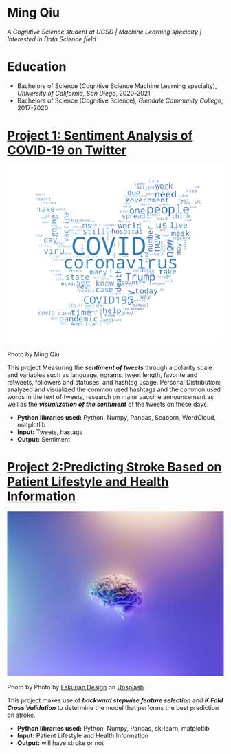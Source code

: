 # Ming Qiu
*A Cognitive Science student at UCSD | Machine Learning specialty | Interested in Data Science field*

# Education
* Bachelors of Science (Cognitive Science Machine Learning specialty), *University of California, San Diego*, 2020-2021
* Bachelors of Science (Cognitive Science), *Glendale Community College*, 2017-2020

# [Project 1: Sentiment Analysis of COVID-19 on Twitter](https://github.com/MingQiu99/SentimentAnalysis-of-COVID19-on-Twitter/blob/main/FinalProject_SentimentAnalysis.ipynb)
![alt text](transparent_background.png)

Photo by Ming Qiu

This project Measuring the ***sentiment of tweets*** through a polarity scale and variables such as language, ngrams, tweet length, favorite and retweets, followers and statuses, and hashtag usage. 
Personal Distribution: analyzed and visualized the common used hashtags and the common used words in the text of tweets, research on major vaccine announcement as well as the ***visualization of the sentiment*** of the tweets on these days.
* **Python libraries used:** Python, Numpy, Pandas, Seaborn, WordCloud, matplotlib
* **Input:** Tweets, hastags
* **Output:** Sentiment

# [Project 2:Predicting Stroke Based on Patient Lifestyle and Health Information](https://github.com/MingQiu99/Predicting-Stroke-Based-on-Patient-Lifestyle-and-Health-Information/blob/main/COGS109%20Final%20Project%20report.pdf)
![alt text](fakurian-design-58Z17lnVS4U-unsplash.jpg)

Photo by Photo by <a href="https://unsplash.com/@fakurian?utm_source=unsplash&utm_medium=referral&utm_content=creditCopyText">Fakurian Design</a> on <a href="https://unsplash.com/s/photos/brain-anatomy?utm_source=unsplash&utm_medium=referral&utm_content=creditCopyText">Unsplash</a>
  

This project makes use of ***backward stepwise feature selection*** and ***K Fold Cross Validation*** to determine the model that performs the best prediction on stroke.
* **Python libraries used:** Python, Numpy, Pandas, sk-learn, matplotlib
* **Input:** Patient Lifestyle and Health Information
* **Output:** will have stroke or not
